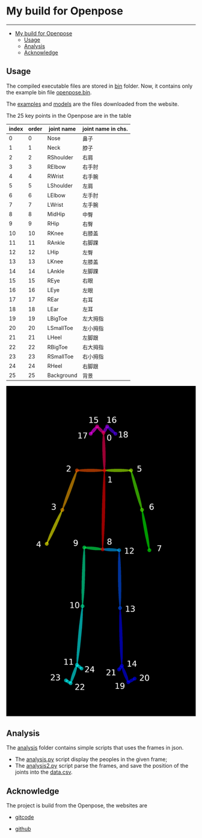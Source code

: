 # My build for Openpose

---
- [My build for Openpose](#my-build-for-openpose)
  - [Usage](#usage)
  - [Analysis](#analysis)
  - [Acknowledge](#acknowledge)

## Usage

The compiled executable files are stored in [bin](./bin) folder. 
Now, it contains only the example bin file [openpose.bin](./bin/openpose.bin).

The [examples](./examples) and [models](./models) are the files downloaded from the website.

The 25 key points in the Openpose are in the table

| index | order | joint name | joint name in chs. |
| ----- | ----- | ---------- | ------------------ |
| 0     | 0     | Nose       | 鼻子               |
| 1     | 1     | Neck       | 脖子               |
| 2     | 2     | RShoulder  | 右肩               |
| 3     | 3     | RElbow     | 右手肘             |
| 4     | 4     | RWrist     | 右手腕             |
| 5     | 5     | LShoulder  | 左肩               |
| 6     | 6     | LElbow     | 左手肘             |
| 7     | 7     | LWrist     | 左手腕             |
| 8     | 8     | MidHip     | 中臀               |
| 9     | 9     | RHip       | 右臀               |
| 10    | 10    | RKnee      | 右膝盖             |
| 11    | 11    | RAnkle     | 右脚踝             |
| 12    | 12    | LHip       | 左臀               |
| 13    | 13    | LKnee      | 左膝盖             |
| 14    | 14    | LAnkle     | 左脚踝             |
| 15    | 15    | REye       | 右眼               |
| 16    | 16    | LEye       | 左眼               |
| 17    | 17    | REar       | 右耳               |
| 18    | 18    | LEar       | 左耳               |
| 19    | 19    | LBigToe    | 左大拇指           |
| 20    | 20    | LSmallToe  | 左小拇指           |
| 21    | 21    | LHeel      | 左脚跟             |
| 22    | 22    | RBigToe    | 右大拇指           |
| 23    | 23    | RSmallToe  | 右小拇指           |
| 24    | 24    | RHeel      | 右脚跟             |
| 25    | 25    | Background | 背景               |

![Key points](./doc/201912260937073.png "Key points")

## Analysis

The [analysis](./analysis/) folder contains simple scripts that uses the frames in json.

- The [analysis.py](./analysis/analysis.py) script display the peoples in the given frame;
- The [analysis2.py](./analysis/analysis2.py) script parse the frames, and save the position of the joints into the [data.csv](./analysis/data.csv).

## Acknowledge

The project is build from the Openpose,
the websites are

- [gitcode](https://gitcode.net/mirrors/CMU-Perceptual-Computing-Lab/openpose?utm_source=csdn_github_accelerator#quick-start-overview "gitcode")

- [github](https://github.com/CMU-Perceptual-Computing-Lab/openpose "github")